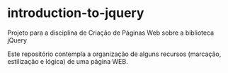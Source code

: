 # introduction-to-jquery
Projeto para a disciplina de Criação de Páginas Web sobre a biblioteca jQuery

Este repositório contempla a organização de alguns recursos (marcação, estilização e lógica) de uma página WEB.
